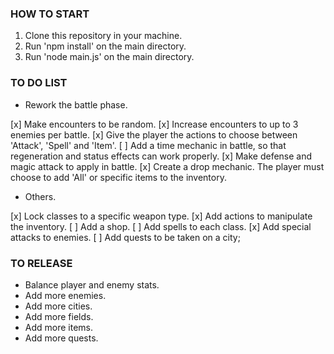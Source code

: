 ### HOW TO START

1. Clone this repository in your machine.
2. Run 'npm install' on the main directory.
3. Run 'node main.js' on the main directory.

### TO DO LIST

-   Rework the battle phase.

[x] Make encounters to be random.
[x] Increase encounters to up to 3 enemies per battle.
[x] Give the player the actions to choose between 'Attack', 'Spell' and 'Item'.
[ ] Add a time mechanic in battle, so that regeneration and status effects can work properly.
[x] Make defense and magic attack to apply in battle.
[x] Create a drop mechanic. The player must choose to add 'All' or specific items to the inventory.

-   Others.

[x] Lock classes to a specific weapon type.
[x] Add actions to manipulate the inventory.
[ ] Add a shop.
[ ] Add spells to each class.
[x] Add special attacks to enemies.
[ ] Add quests to be taken on a city;

### TO RELEASE

-   Balance player and enemy stats.
-   Add more enemies.
-   Add more cities.
-   Add more fields.
-   Add more items.
-   Add more quests.
